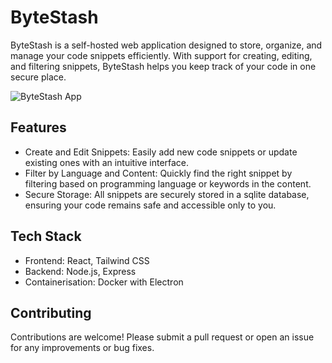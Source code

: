 # ByteStash
ByteStash is a self-hosted web application designed to store, organize, and manage your code snippets efficiently. With support for creating, editing, and filtering snippets, ByteStash helps you keep track of your code in one secure place.

![ByteStash App](https://raw.githubusercontent.com/jordan-dalby/ByteStash/refs/heads/main/media/app-image.png)

## Features
- Create and Edit Snippets: Easily add new code snippets or update existing ones with an intuitive interface.
- Filter by Language and Content: Quickly find the right snippet by filtering based on programming language or keywords in the content.
- Secure Storage: All snippets are securely stored in a sqlite database, ensuring your code remains safe and accessible only to you.

## Tech Stack
- Frontend: React, Tailwind CSS
- Backend: Node.js, Express
- Containerisation: Docker with Electron

## Contributing
Contributions are welcome! Please submit a pull request or open an issue for any improvements or bug fixes.